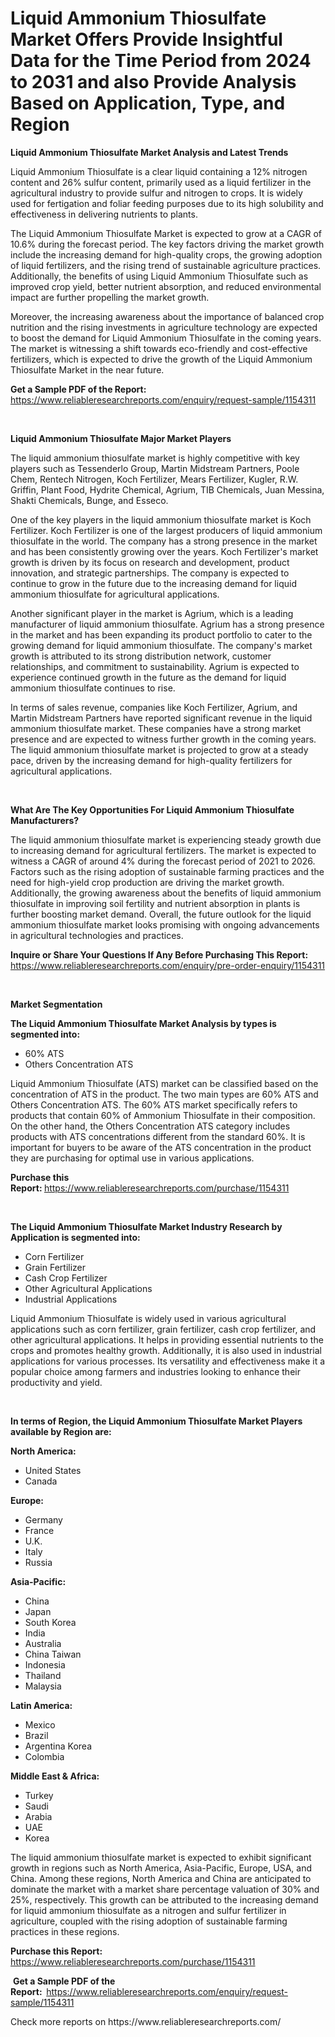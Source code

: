 <p><h1>Liquid Ammonium Thiosulfate Market Offers Provide Insightful Data for the Time Period from 2024 to 2031 and also Provide Analysis Based on Application, Type, and Region</h1></p><p><strong>Liquid Ammonium Thiosulfate Market Analysis and Latest Trends</strong></p>
<p><p>Liquid Ammonium Thiosulfate is a clear liquid containing a 12% nitrogen content and 26% sulfur content, primarily used as a liquid fertilizer in the agricultural industry to provide sulfur and nitrogen to crops. It is widely used for fertigation and foliar feeding purposes due to its high solubility and effectiveness in delivering nutrients to plants.</p><p>The Liquid Ammonium Thiosulfate Market is expected to grow at a CAGR of 10.6% during the forecast period. The key factors driving the market growth include the increasing demand for high-quality crops, the growing adoption of liquid fertilizers, and the rising trend of sustainable agriculture practices. Additionally, the benefits of using Liquid Ammonium Thiosulfate such as improved crop yield, better nutrient absorption, and reduced environmental impact are further propelling the market growth.</p><p>Moreover, the increasing awareness about the importance of balanced crop nutrition and the rising investments in agriculture technology are expected to boost the demand for Liquid Ammonium Thiosulfate in the coming years. The market is witnessing a shift towards eco-friendly and cost-effective fertilizers, which is expected to drive the growth of the Liquid Ammonium Thiosulfate Market in the near future.</p></p>
<p><strong>Get a Sample PDF of the Report:&nbsp;</strong> <a href="https://www.reliableresearchreports.com/enquiry/request-sample/1154311">https://www.reliableresearchreports.com/enquiry/request-sample/1154311</a></p>
<p>&nbsp;</p>
<p><strong>Liquid Ammonium Thiosulfate Major Market Players</strong></p>
<p><p>The liquid ammonium thiosulfate market is highly competitive with key players such as Tessenderlo Group, Martin Midstream Partners, Poole Chem, Rentech Nitrogen, Koch Fertilizer, Mears Fertilizer, Kugler, R.W. Griffin, Plant Food, Hydrite Chemical, Agrium, TIB Chemicals, Juan Messina, Shakti Chemicals, Bunge, and Esseco.</p><p>One of the key players in the liquid ammonium thiosulfate market is Koch Fertilizer. Koch Fertilizer is one of the largest producers of liquid ammonium thiosulfate in the world. The company has a strong presence in the market and has been consistently growing over the years. Koch Fertilizer's market growth is driven by its focus on research and development, product innovation, and strategic partnerships. The company is expected to continue to grow in the future due to the increasing demand for liquid ammonium thiosulfate for agricultural applications.</p><p>Another significant player in the market is Agrium, which is a leading manufacturer of liquid ammonium thiosulfate. Agrium has a strong presence in the market and has been expanding its product portfolio to cater to the growing demand for liquid ammonium thiosulfate. The company's market growth is attributed to its strong distribution network, customer relationships, and commitment to sustainability. Agrium is expected to experience continued growth in the future as the demand for liquid ammonium thiosulfate continues to rise.</p><p>In terms of sales revenue, companies like Koch Fertilizer, Agrium, and Martin Midstream Partners have reported significant revenue in the liquid ammonium thiosulfate market. These companies have a strong market presence and are expected to witness further growth in the coming years. The liquid ammonium thiosulfate market is projected to grow at a steady pace, driven by the increasing demand for high-quality fertilizers for agricultural applications.</p></p>
<p>&nbsp;</p>
<p><strong>What Are The Key Opportunities For Liquid Ammonium Thiosulfate Manufacturers?</strong></p>
<p><p>The liquid ammonium thiosulfate market is experiencing steady growth due to increasing demand for agricultural fertilizers. The market is expected to witness a CAGR of around 4% during the forecast period of 2021 to 2026. Factors such as the rising adoption of sustainable farming practices and the need for high-yield crop production are driving the market growth. Additionally, the growing awareness about the benefits of liquid ammonium thiosulfate in improving soil fertility and nutrient absorption in plants is further boosting market demand. Overall, the future outlook for the liquid ammonium thiosulfate market looks promising with ongoing advancements in agricultural technologies and practices.</p></p>
<p><strong>Inquire or Share Your Questions If Any Before Purchasing This Report:</strong> <a href="https://www.reliableresearchreports.com/enquiry/pre-order-enquiry/1154311">https://www.reliableresearchreports.com/enquiry/pre-order-enquiry/1154311</a></p>
<p>&nbsp;</p>
<p><strong>Market Segmentation</strong></p>
<p><strong>The Liquid Ammonium Thiosulfate Market Analysis by types is segmented into:</strong></p>
<p><ul><li>60% ATS</li><li>Others Concentration ATS</li></ul></p>
<p><p>Liquid Ammonium Thiosulfate (ATS) market can be classified based on the concentration of ATS in the product. The two main types are 60% ATS and Others Concentration ATS. The 60% ATS market specifically refers to products that contain 60% of Ammonium Thiosulfate in their composition. On the other hand, the Others Concentration ATS category includes products with ATS concentrations different from the standard 60%. It is important for buyers to be aware of the ATS concentration in the product they are purchasing for optimal use in various applications.</p></p>
<p><strong>Purchase this Report:&nbsp;</strong><a href="https://www.reliableresearchreports.com/purchase/1154311">https://www.reliableresearchreports.com/purchase/1154311</a></p>
<p>&nbsp;</p>
<p><strong>The Liquid Ammonium Thiosulfate Market Industry Research by Application is segmented into:</strong></p>
<p><ul><li>Corn Fertilizer</li><li>Grain Fertilizer</li><li>Cash Crop Fertilizer</li><li>Other Agricultural Applications</li><li>Industrial Applications</li></ul></p>
<p><p>Liquid Ammonium Thiosulfate is widely used in various agricultural applications such as corn fertilizer, grain fertilizer, cash crop fertilizer, and other agricultural applications. It helps in providing essential nutrients to the crops and promotes healthy growth. Additionally, it is also used in industrial applications for various processes. Its versatility and effectiveness make it a popular choice among farmers and industries looking to enhance their productivity and yield.</p></p>
<p>&nbsp;</p>
<p><strong>In terms of Region, the Liquid Ammonium Thiosulfate Market Players available by Region are:</strong></p>
<p>
    <p> <strong> North America: </strong>
        <ul>
            <li>United States</li>
            <li>Canada</li>
        </ul>
        </p> 
    <p> <strong> Europe: </strong>
        <ul>
            <li>Germany</li>
            <li>France</li>
            <li>U.K.</li>
            <li>Italy</li>
            <li>Russia</li>
        </ul>
        </p> 
    <p> <strong> Asia-Pacific: </strong>
        <ul>
            <li>China</li>
            <li>Japan</li>
            <li>South Korea</li>
            <li>India</li>
            <li>Australia</li>
            <li>China Taiwan</li>
            <li>Indonesia</li>
            <li>Thailand</li>
            <li>Malaysia</li>
        </ul>
        </p> 
    <p> <strong> Latin America: </strong>
        <ul>
            <li>Mexico</li>
            <li>Brazil</li>
            <li>Argentina Korea</li>
            <li>Colombia</li>
        </ul>
        </p> 
    <p> <strong> Middle East & Africa: </strong>
        <ul>
            <li>Turkey</li>
            <li>Saudi</li>
            <li>Arabia</li>
            <li>UAE</li>
            <li>Korea</li>
        </ul>
    </p>
    </p>
<p><p>The liquid ammonium thiosulfate market is expected to exhibit significant growth in regions such as North America, Asia-Pacific, Europe, USA, and China. Among these regions, North America and China are anticipated to dominate the market with a market share percentage valuation of 30% and 25%, respectively. This growth can be attributed to the increasing demand for liquid ammonium thiosulfate as a nitrogen and sulfur fertilizer in agriculture, coupled with the rising adoption of sustainable farming practices in these regions.</p></p>
<p><strong>Purchase this Report: </strong><a href="https://www.reliableresearchreports.com/purchase/1154311">https://www.reliableresearchreports.com/purchase/1154311</a></p>
<p>&nbsp;<strong>Get a Sample PDF of the Report:&nbsp;&nbsp;</strong><a href="https://www.reliableresearchreports.com/enquiry/request-sample/1154311">https://www.reliableresearchreports.com/enquiry/request-sample/1154311</a></p>
<p><strong></strong></p>
<p>Check more reports on https://www.reliableresearchreports.com/</p>